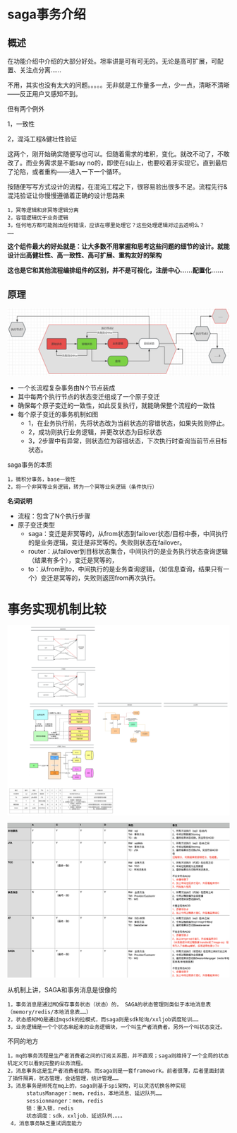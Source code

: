 # saga事务介绍

## 概述
在功能介绍中介绍的大部分好处。坦率讲是可有可无的。无论是高可扩展，可配置、关注点分离……

不用，其实也没有太大的问题。。。。。无非就是工作量多一点，少一点，清晰不清晰——反正用户又感知不到。

但有两个例外

1，一致性

2，混沌工程&健壮性验证

这两个，刚开始确实随便写也可以。但随着需求的堆积，变化。就改不动了，不敢改了。而业务需求是不能say no的，即使在s山上，也要咬着牙实现它。直到最后了沦陷，或者重构——进入一下一个循环。


按随便写写方式设计的流程，在混沌工程之下，很容易验出很多不足。流程先行&混沌验证让你慢慢遵循着正确的设计思路来

    1，冥等逻辑和非冥等逻辑分离
    2，容错逻辑优于业务逻辑
    3，任何地方都可能抛出任何错误，应该在哪里处理它？这些处理逻辑对过去透明么？
    ……

**这个组件最大的好处就是：让大多数不用掌握和思考这些问题的细节的设计。就能设计出高健壮性、高一致性、高可扩展、重构友好的架构**

**这也是它和其他流程编排组件的区别，并不是可视化，注册中心……配置化……**
 




## 原理
![img_22.png](img_22.png)

* 一个长流程复杂事务由N个节点装成
* 其中每两个执行节点的状态变迁组成了一个原子变迁
* 确保每个原子变迁的一致性，如此反复执行，就能确保整个流程的一致性
* 每个原子变迁的事务机制如图
  * 1，在业务执行前，先将状态改为当前状态的容错状态，如果失败则停止。
  * 2，成功则执行业务逻辑，并更改状态为目标状态
  * 3，2步骤中有异常，则状态位为容错状态，下次执行时查询当前节点目标状态。


saga事务的本质

    1，微积分事务，base一致性
    2，将一个非冥等业务逻辑，转为一个冥等业务逻辑（条件执行）


  **名词说明**

* 流程：包含了N个执行步骤
* 原子变迁类型
  * saga：变迁是非冥等的，从from状态到failover状态/目标中泰，中间执行的是业务逻辑，变迁是非冥等的。失败则状态在failover。
  * router：从failover到目标状态集合，中间执行的是业务执行状态查询逻辑（结果有多个），变迁是冥等的，
  * to：从from到to，中间执行的是业务查询逻辑，（如信息查询，结果只有一个）变迁是冥等的，失败则返回from再次执行。


# 事务实现机制比较

![img_23.png](事务机制.png)

![img_25.png](img_25.png)

从机制上讲，SAGA和事务消息是很像的

    1，事务消息是通过MQ保存事务状态（状态）的， SAGA的状态管理则类似于本地消息表（memory/redis/本地消息表……）
    2，状态感知MQ是通过mqsdk的拉模式，而saga则是sdk轮询/xxljob调度轮训……
    3，业务逻辑是一个个状态串起来的业务逻辑块，一个叫生产者消费者。另外一个叫状态变迁。

不同的地方

    1，mq的事务流程是生产者消费者之间的订阅关系图，并不直观；saga则维持了一个全局的状态机定义可以看到完整的业务流程。
    2，消息事务这是生产者消费者结构。而saga则是一套framework。前者很薄，后者里面封装了插件隔离，状态管理，会话管理，统计管理……
    3，消息事务是绑死在mq上的，saga则基于spi架构，可以灵活切换各种实现
          statusManager：mem，redis，本地消息、延迟队列……
          sessionmanger：mem，redis
          锁：重入锁，redis
          状态调度：sdk，xxljob、延迟队列、。。。
     4，消息事务缺乏重试调度能力
  
  
    
    

